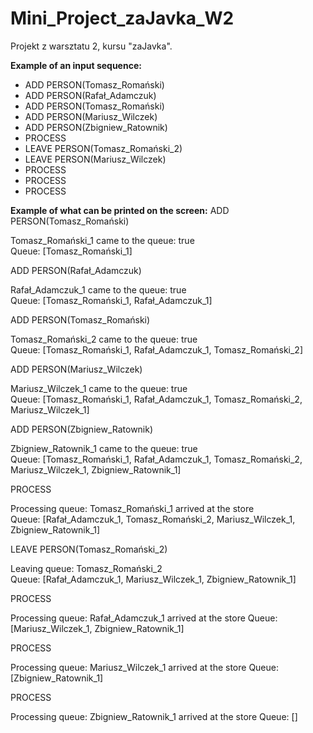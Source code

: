 # Mini_Project_zaJavka_W2
Projekt z warsztatu 2, kursu "zaJavka".

**Example of an input sequence:**
- ADD PERSON(Tomasz_Romański)
- ADD PERSON(Rafał_Adamczuk)
- ADD PERSON(Tomasz_Romański)
- ADD PERSON(Mariusz_Wilczek)
- ADD PERSON(Zbigniew_Ratownik)
- PROCESS
- LEAVE PERSON(Tomasz_Romański_2)
- LEAVE PERSON(Mariusz_Wilczek)
- PROCESS
- PROCESS
- PROCESS

**Example of what can be printed on the screen:**
ADD PERSON(Tomasz_Romański)

Tomasz_Romański_1 came to the queue: true  
Queue: [Tomasz_Romański_1]

ADD PERSON(Rafał_Adamczuk)

Rafał_Adamczuk_1 came to the queue: true  
Queue: [Tomasz_Romański_1, Rafał_Adamczuk_1]

ADD PERSON(Tomasz_Romański)

Tomasz_Romański_2 came to the queue: true   
Queue: [Tomasz_Romański_1, Rafał_Adamczuk_1, Tomasz_Romański_2]

ADD PERSON(Mariusz_Wilczek)

Mariusz_Wilczek_1 came to the queue: true   
Queue: [Tomasz_Romański_1, Rafał_Adamczuk_1, Tomasz_Romański_2, Mariusz_Wilczek_1]

ADD PERSON(Zbigniew_Ratownik)

Zbigniew_Ratownik_1 came to the queue: true   
Queue: [Tomasz_Romański_1, Rafał_Adamczuk_1, Tomasz_Romański_2, Mariusz_Wilczek_1, Zbigniew_Ratownik_1]

PROCESS

Processing queue: Tomasz_Romański_1 arrived at the store   
Queue: [Rafał_Adamczuk_1, Tomasz_Romański_2, Mariusz_Wilczek_1, Zbigniew_Ratownik_1]

LEAVE PERSON(Tomasz_Romański_2)

Leaving queue: Tomasz_Romański_2   
Queue: [Rafał_Adamczuk_1, Mariusz_Wilczek_1, Zbigniew_Ratownik_1]

PROCESS 

Processing queue: Rafał_Adamczuk_1 arrived at the store
Queue: [Mariusz_Wilczek_1, Zbigniew_Ratownik_1]

PROCESS

Processing queue: Mariusz_Wilczek_1 arrived at the store
Queue: [Zbigniew_Ratownik_1]

PROCESS

Processing queue: Zbigniew_Ratownik_1 arrived at the store
Queue: []
